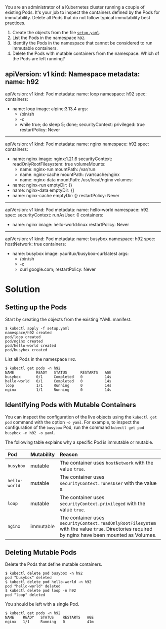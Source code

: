 You are an administrator of a Kubernetes cluster running a couple of existing Pods. It's your job to inspect the containers defined by the Pods for immutability. Delete all Pods that do not follow typical immutability best practices.

1. Create the objects from the file [`setup.yaml`](./setup.yaml).
2. List the Pods in the namespace `h92`.
3. Identify the Pods in the namespace that cannot be considered to run immutable containers.
4. Delete the Pods with mutable containers from the namespace. Which of the Pods are left running?

apiVersion: v1
kind: Namespace
metadata:
  name: h92
---
apiVersion: v1
kind: Pod
metadata:
  name: loop
  namespace: h92
spec:
  containers:
  - name: loop
    image: alpine:3.13.4
    args:
    - /bin/sh
    - -c
    - while true; do sleep 5; done;
    securityContext:
      privileged: true
  restartPolicy: Never
---
apiVersion: v1
kind: Pod
metadata:
  name: nginx
  namespace: h92
spec:
  containers:
  - name: nginx
    image: nginx:1.21.6
    securityContext:
      readOnlyRootFilesystem: true
    volumeMounts:
    - name: nginx-run
      mountPath: /var/run
    - name: nginx-cache
      mountPath: /var/cache/nginx
    - name: nginx-data
      mountPath: /usr/local/nginx
  volumes:
  - name: nginx-run
    emptyDir: {}
  - name: nginx-data
    emptyDir: {}
  - name: nginx-cache
    emptyDir: {}
  restartPolicy: Never
---
apiVersion: v1
kind: Pod
metadata:
  name: hello-world
  namespace: h92
spec:
  securityContext:
    runAsUser: 0
  containers:
  - name: nginx
    image: hello-world:linux
  restartPolicy: Never
---
apiVersion: v1
kind: Pod
metadata:
  name: busybox
  namespace: h92
spec:
  hostNetwork: true
  containers:
  - name: busybox
    image: yauritux/busybox-curl:latest
    args:
    - /bin/sh
    - -c
    - curl google.com;
  restartPolicy: Never

  # Solution

## Setting up the Pods

Start by creating the objects from the existing YAML manifest.

```
$ kubectl apply -f setup.yaml
namespace/h92 created
pod/loop created
pod/nginx created
pod/hello-world created
pod/busybox created
```

List all Pods in the namespace `h92`.

```
$ kubectl get pods -n h92
NAME          READY   STATUS      RESTARTS   AGE
busybox       0/1     Completed   0          14s
hello-world   0/1     Completed   0          14s
loop          1/1     Running     0          14s
nginx         1/1     Running     0          14s
```

## Identifying Pods with Mutable Containers

You can inspect the configuration of the live objects using the `kubectl get pod` command with the option `-o yaml`. For example, to inspect the configuration of the `busybox` Pod, run the command `kubectl get pod busybox -n h92 -o yaml`.

The following table explains why a specific Pod is immutable or mutable.

| Pod             | Mutability  | Reason |
| :-------------- | :---------- | :----- |
| `busybox`       | mutable     | The container uses `hostNetwork` with the value `true`. |
| `hello-world`   | mutable     | The container uses `securityContext.runAsUser` with the value `0`. |
| `loop`          | mutable     | The container uses `securityContext.privileged` with the value `true`. |
| `nginx`         | immutable   | The container uses `securityContext.readOnlyRootFilesystem` with the value `true`. Directories required by nginx have been mounted as Volumes. |

## Deleting Mutable Pods

Delete the Pods that define mutable containers.

```
$ kubectl delete pod busybox -n h92
pod "busybox" deleted
$ kubectl delete pod hello-world -n h92
pod "hello-world" deleted
$ kubectl delete pod loop -n h92
pod "loop" deleted
```

You should be left with a single Pod.

```
$ kubectl get pods -n h92
NAME    READY   STATUS    RESTARTS   AGE
nginx   1/1     Running   0          41m
```